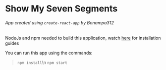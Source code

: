 # Show My Seven Segments

###### App created using `create-react-app` by *Bonampa312*

NodeJs and npm needed to build this application, watch [here](https://docs.npmjs.com/getting-started/installing-node) for installation guides

You can run this app using the commands:

>`npm install`\n
>`npm start`
